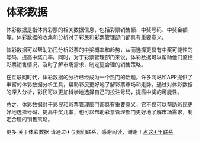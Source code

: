 # 体彩数据

体彩数据是指体育彩票的相关数据信息，包括彩票销售额、中奖号码、中奖金额等。体彩数据的收集和分析对于彩民和彩票管理部门都具有重要意义。

体彩数据可以帮助彩民分析彩票的中奖概率和趋势，从而选择更具有中奖可能性的号码，提高中奖几率。同时，对于彩票管理部门来说，体彩数据可以帮助他们监控彩票销售情况，及时了解市场需求，制定更合理的销售策略。

在互联网时代，体彩数据的分析已经成为一个热门的话题。许多网站和APP提供了丰富的体彩数据分析工具，帮助彩民更好地了解彩票市场和走势。通过对体彩数据的深入分析，彩民可以更加科学地选择自己的投注号码，提高中奖的可能性。

总之，体彩数据对于彩民和彩票管理部门都具有重要意义，它不仅可以帮助彩民更好地选择号码，提高中奖几率，也可以帮助彩票管理部门更好地了解市场需求，制定合理的销售策略。

更多 关于体彩数据 请通过✈与我们联系，感谢阅读，谢谢！[点这✈里联系](https://ww.k02.cc)